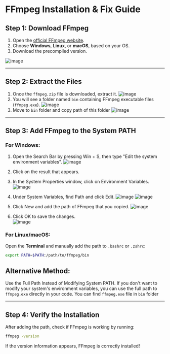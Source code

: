 # FFmpeg Installation & Fix Guide

## **Step 1: Download FFmpeg**  
1. Open the [official FFmpeg website](https://ffmpeg.org/download.html).  
2. Choose **Windows**, **Linux**, or **macOS**, based on your OS.  
3. Download the precompiled version.

![image](https://github.com/user-attachments/assets/bf34bcf6-2bd6-4b95-977a-22d876152795)


---

## **Step 2: Extract the Files**  
1. Once the `ffmpeg.zip` file is downloaded, extract it.
![image](https://github.com/user-attachments/assets/d749cd3b-6fc2-4a2e-8529-cf72a8a2e0be)
3. You will see a folder named `bin` containing FFmpeg executable files (`ffmpeg.exe`).
![image](https://github.com/user-attachments/assets/73efb660-b333-401b-adfc-56c87bc6b73b) 
5. Move to `bin` folder and copy path of this folder
![image](https://github.com/user-attachments/assets/a8e95cef-9c02-4f28-b7c9-c5ea7363e47d)

---

## **Step 3: Add FFmpeg to the System PATH**  
### **For Windows:**  
1. Open the Search Bar by pressing Win + S, then type "Edit the system environment variables".
![image](https://github.com/user-attachments/assets/7ca611b9-5ded-4040-9b98-ab39375dfd60)
2. Click on the result that appears.
3. In the System Properties window, click on Environment Variables.
![image](https://github.com/user-attachments/assets/25193003-2a0a-4404-8fb1-dc092af639f7)
4. Under System Variables, find Path and click Edit.
![image](https://github.com/user-attachments/assets/8dfd3e79-a985-49f4-be69-41bf581d799c)
![image](https://github.com/user-attachments/assets/bf83323e-90c1-49e3-a22a-d75876160084)

5. Click New and add the path of FFmpeg that you copied.
![image](https://github.com/user-attachments/assets/e3b869d6-7f60-40bf-b199-1de32910b734)

6. Click OK to save the changes.  
![image](https://github.com/user-attachments/assets/9049c226-1ea6-4a54-925f-17fae693c47d)

### **For Linux/macOS:**  
Open the **Terminal** and manually add the path to `.bashrc` or `.zshrc`:  
```bash
export PATH=$PATH:/path/to/ffmpeg/bin
```

## Alternative Method:
Use the Full Path Instead of Modifying System PATH.
If you don't want to modify your system's environment variables, you can use the full path to `ffmpeg.exe` directly in your code. You can find `ffmpeg.exe` file in `bin` folder

---

## Step 4: Verify the Installation
After adding the path, check if FFmpeg is working by running:
```bash
ffmpeg -version
```
If the version information appears, FFmpeg is correctly installed!
